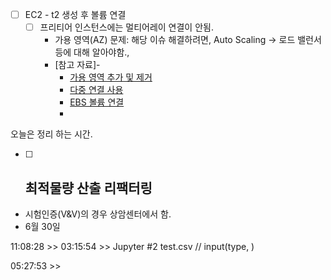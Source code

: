 - [ ]  EC2 - t2 생성 후 볼륨 연결
	- [ ] 프리티어 인스턴스에는 멀티어레이 연결이 안됨.
		- 가용 영역(AZ) 문제: 해당 이슈 해결하려면, Auto Scaling -> 로드 밸런서 등에 대해 알아야함.,
		- [참고 자료]-
			- [가용 영역 추가 및 제거](https://docs.aws.amazon.com/ko_kr/autoscaling/ec2/userguide/as-add-availability-zone.html#as-add-az-console)
			- [다중 연결 사용](https://docs.aws.amazon.com/ko_kr/AWSEC2/latest/UserGuide/ebs-volumes-multi.html#enable)
			- [EBS 볼륨 연결](https://docs.aws.amazon.com/ko_kr/AWSEC2/latest/UserGuide/ebs-attaching-volume.html)
			- 
오늘은 정리 하는 시간.
- [ ] 최적물량 산출 리팩터링
	- 

- 시험인증(V&V)의 경우 상암센터에서 함.
- 6월 30일

11:08:28 >>
03:15:54 >>
Jupyter #2 test.csv // input(type, )

05:27:53 >>

